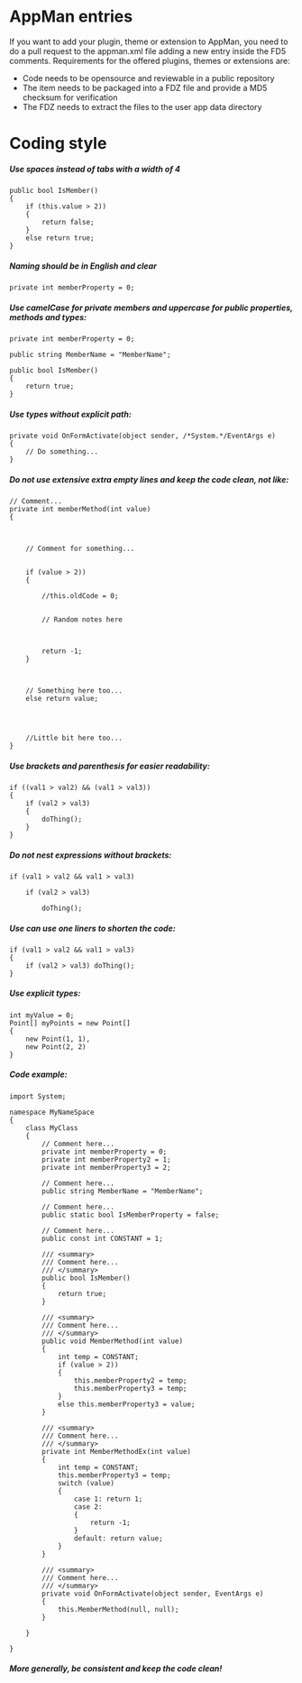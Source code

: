 # AppMan entries

If you want to add your plugin, theme or extension to AppMan, you need to do a pull request to the appman.xml file adding a new entry inside the FD5 comments. Requirements for the offered plugins, themes or extensions are:

* Code needs to be opensource and reviewable in a public repository
* The item needs to be packaged into a FDZ file and provide a MD5 checksum for verification
* The FDZ needs to extract the files to the user app data directory

# Coding style

##### Use spaces instead of tabs with a width of 4

```
public bool IsMember()
{
    if (this.value > 2))
	{
		return false;
	}
    else return true;
}
```

##### Naming should be in English and clear

```
private int memberProperty = 0;
```

##### Use camelCase for private members and uppercase for public properties, methods and types:

```
private int memberProperty = 0;

public string MemberName = "MemberName";

public bool IsMember()
{
	return true;
}
```

##### Use types without explicit path:

```	
private void OnFormActivate(object sender, /*System.*/EventArgs e)
{
	// Do something...
}
```

##### Do not use extensive extra empty lines and keep the code clean, not like:

```
// Comment...	
private int memberMethod(int value)
{
	
	
	
	// Comment for something...
	
	
	if (value > 2))
	{
		
		//this.oldCode = 0;
		
		
		// Random notes here
		
		
		
		return -1;
	}
	
	
	
	// Something here too...
	else return value;
	
	
	
	
	//Little bit here too...
}
```

##### Use brackets and parenthesis for easier readability:

```
if ((val1 > val2) && (val1 > val3))
{
	if (val2 > val3)
	{
		doThing();
	}
}
```

##### Do not nest expressions without brackets:

```
if (val1 > val2 && val1 > val3)

	if (val2 > val3)
	
		doThing();

```

##### Use can use one liners to shorten the code:

```
if (val1 > val2 && val1 > val3)
{
	if (val2 > val3) doThing();
}
```

##### Use explicit types:

```
int myValue = 0;
Point[] myPoints = new Point[]
{
	new Point(1, 1),
	new Point(2, 2)
}
```

##### Code example:

```
import System;

namespace MyNameSpace
{
	class MyClass
	{
		// Comment here...
		private int memberProperty = 0;
		private int memberProperty2 = 1;
		private int memberProperty3 = 2;
		
		// Comment here...
		public string MemberName = "MemberName";
		
		// Comment here...
		public static bool IsMemberProperty = false;
		
		// Comment here...
		public const int CONSTANT = 1;
		
		/// <summary>
		/// Comment here...
		/// </summary> 
		public bool IsMember()
		{
			return true;
		}
		
		/// <summary>
		/// Comment here...
		/// </summary> 
		public void MemberMethod(int value)
		{
			int temp = CONSTANT;
			if (value > 2))
			{
				this.memberProperty2 = temp;
				this.memberProperty3 = temp;
			}
			else this.memberProperty3 = value;
		}
		
		/// <summary>
		/// Comment here...
		/// </summary> 
		private int MemberMethodEx(int value)
		{
			int temp = CONSTANT;
			this.memberProperty3 = temp;
			switch (value)
			{
				case 1: return 1;
				case 2:
				{
					return -1;
				}
				default: return value;
			}
		}
		
		/// <summary>
		/// Comment here...
		/// </summary> 
		private void OnFormActivate(object sender, EventArgs e)
		{
			this.MemberMethod(null, null);
		}

	}
	
}
```

##### More generally, be consistent and keep the code clean!

